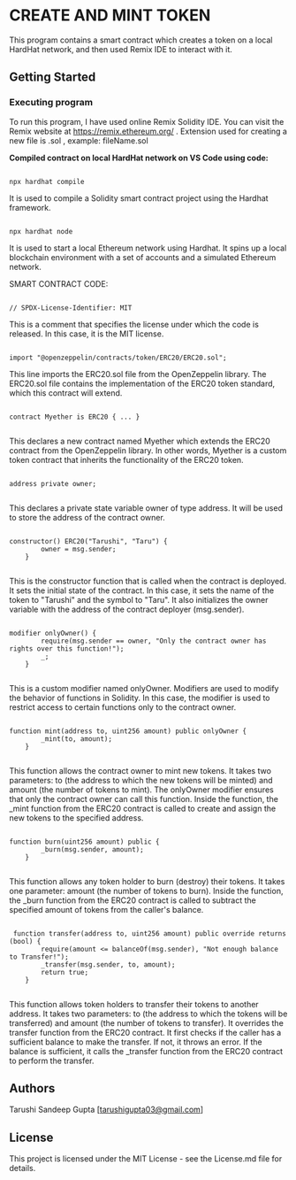 # CREATE AND MINT TOKEN

This program contains a smart contract which creates a token on a local HardHat network, and then used Remix IDE to interact with it.

## Getting Started

### Executing program

To run this program, I have used online Remix Solidity IDE. You can visit the Remix website at https://remix.ethereum.org/ .
Extension used for creating a new file is .sol , example: fileName.sol

**Compiled contract on local HardHat network on VS Code using code:**

```Hardhat

npx hardhat compile

```

 It is used to compile a Solidity smart contract project using the Hardhat framework. 

 ```Hardhat

npx hardhat node

```

It is used to start a local Ethereum network using Hardhat. It spins up a local blockchain environment with a set of accounts and a simulated Ethereum network. 

SMART CONTRACT CODE:

```solidity

// SPDX-License-Identifier: MIT

```

This is a comment that specifies the license under which the code is released. In this case, it is the MIT license.

```solidity

import "@openzeppelin/contracts/token/ERC20/ERC20.sol";

```

This line imports the ERC20.sol file from the OpenZeppelin library. The ERC20.sol file contains the implementation of the ERC20 token standard, which this contract will extend.

```solidity

contract Myether is ERC20 { ... }  
  
```

This declares a new contract named Myether which extends the ERC20 contract from the OpenZeppelin library. In other words, Myether is a custom token contract that inherits the functionality of the ERC20 token.

```solidity

address private owner;
  
```

This declares a private state variable owner of type address. It will be used to store the address of the contract owner.

```solidity

constructor() ERC20("Tarushi", "Taru") {
        owner = msg.sender;
    }
  
```

This is the constructor function that is called when the contract is deployed. It sets the initial state of the contract. In this case, it sets the name of the token to "Tarushi" and the symbol to "Taru". It also initializes the owner variable with the address of the contract deployer (msg.sender).

```solidity

modifier onlyOwner() {
        require(msg.sender == owner, "Only the contract owner has rights over this function!");
        _;
    }
  
```

This is a custom modifier named onlyOwner. Modifiers are used to modify the behavior of functions in Solidity. In this case, the modifier is used to restrict access to certain functions only to the contract owner. 

```solidity

function mint(address to, uint256 amount) public onlyOwner {
        _mint(to, amount);
    }
  
```

This function allows the contract owner to mint new tokens. It takes two parameters: to (the address to which the new tokens will be minted) and amount (the number of tokens to mint). The onlyOwner modifier ensures that only the contract owner can call this function. Inside the function, the _mint function from the ERC20 contract is called to create and assign the new tokens to the specified address.

```solidity

function burn(uint256 amount) public {
        _burn(msg.sender, amount);
    }
  
```

This function allows any token holder to burn (destroy) their tokens. It takes one parameter: amount (the number of tokens to burn). Inside the function, the _burn function from the ERC20 contract is called to subtract the specified amount of tokens from the caller's balance.

```solidity

 function transfer(address to, uint256 amount) public override returns (bool) {
        require(amount <= balanceOf(msg.sender), "Not enough balance to Transfer!");
        _transfer(msg.sender, to, amount);
        return true;
    }
  
```

This function allows token holders to transfer their tokens to another address. It takes two parameters: to (the address to which the tokens will be transferred) and amount (the number of tokens to transfer). It overrides the transfer function from the ERC20 contract. It first checks if the caller has a sufficient balance to make the transfer. If not, it throws an error. If the balance is sufficient, it calls the _transfer function from the ERC20 contract to perform the transfer.

## Authors

Tarushi Sandeep Gupta
[tarushigupta03@gmail.com]

## License

This project is licensed under the MIT License - see the License.md file for details.

